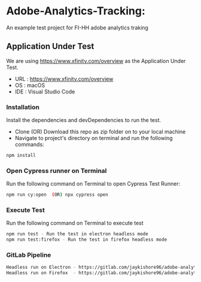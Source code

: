 # Adobe-Analytics-Tracking:

An example test project for FI-HH adobe analytics traking

## Application Under Test

We are using https://www.xfinity.com/overview as the Application Under Test.

- URL : https://www.xfinity.com/overview
- OS : macOS
- IDE : Visual Studio Code

### Installation

Install the dependencies and devDependencies to run the test.

- Clone (OR) Download this repo as zip folder on to your local machine
- Navigate to project's directory on terminal and run the following commands:

```sh
npm install
```

### Open Cypress runner on Terminal

Run the following command on Terminal to open Cypress Test Runner:

```sh
npm run cy:open  (OR) npx cypress open
```

### Execute Test

Run the following command on Terminal to execute test

```sh
npm run test - Run the test in electron headless mode
npm run test:firefox - Run the test in firefox headless mode
```

### GitLab Pipeline

```sh
Headless run on Electron - https://gitlab.com/jaykishore96/adobe-analytics-automation-testing-cypress/-/jobs/3326933281
Headless run on Firefox  - https://gitlab.com/jaykishore96/adobe-analytics-automation-testing-cypress/-/jobs/3326895861
```
